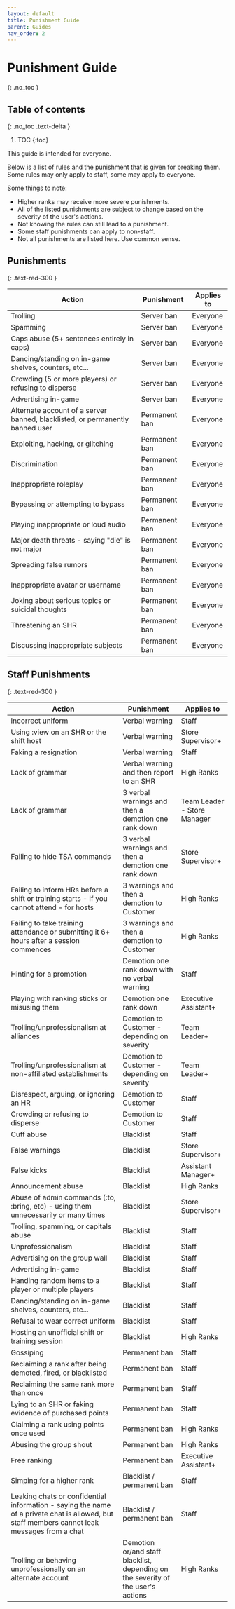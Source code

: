 ```yaml
---
layout: default
title: Punishment Guide
parent: Guides
nav_order: 2
---
```

# Punishment Guide
{: .no_toc }

## Table of contents
{: .no_toc .text-delta }

1. TOC
{:toc}

This guide is intended for everyone.

Below is a list of rules and the punishment that is given for breaking them. Some rules may only apply to staff, some may apply to everyone.

Some things to note:
- Higher ranks may receive more severe punishments.
- All of the listed punishments are subject to change based on the severity of the user's actions.
- Not knowing the rules can still lead to a punishment.
- Some staff punishments can apply to non-staff.
- Not all punishments are listed here. Use common sense.

## Punishments
{: .text-red-300 } 

| Action | Punishment | Applies to |
| ------ | ---------- | ---------- |
| Trolling | Server ban | Everyone |
| Spamming | Server ban | Everyone |
| Caps abuse (5+ sentences entirely in caps) | Server ban | Everyone |
| Dancing/standing on in-game shelves, counters, etc... | Server ban | Everyone |
| Crowding (5 or more players) or refusing to disperse | Server ban | Everyone |
| Advertising in-game | Server ban | Everyone |
| Alternate account of a server banned, blacklisted, or permanently banned user | Permanent ban | Everyone | 
| Exploiting, hacking, or glitching | Permanent ban | Everyone |
| Discrimination | Permanent ban | Everyone |
| Inappropriate roleplay | Permanent ban | Everyone |
| Bypassing or attempting to bypass | Permanent ban | Everyone |
| Playing inappropriate or loud audio | Permanent ban | Everyone |
| Major death threats - saying "die" is not major | Permanent ban | Everyone |
| Spreading false rumors | Permanent ban | Everyone | 
| Inappropriate avatar or username | Permanent ban | Everyone |
| Joking about serious topics or suicidal thoughts | Permanent ban | Everyone |
| Threatening an SHR | Permanent ban | Everyone |
| Discussing inappropriate subjects | Permanent ban | Everyone |


## Staff Punishments
{: .text-red-300 } 

| Action | Punishment | Applies to |
| ------ | ---------- | ---------- |
| Incorrect uniform | Verbal warning | Staff |
| Using :view on an SHR or the shift host | Verbal warning | Store Supervisor+ |
| Faking a resignation | Verbal warning | Staff |
| Lack of grammar | Verbal warning and then report to an SHR | High Ranks |
| Lack of grammar | 3 verbal warnings and then a demotion one rank down | Team Leader - Store Manager |
| Failing to hide TSA commands | 3 verbal warnings and then a demotion one rank down | Store Supervisor+ |
| Failing to inform HRs before a shift or training starts - if you cannot attend - for hosts | 3 warnings and then a demotion to Customer | High Ranks |
| Failing to take training attendance or submitting it 6+ hours after a session commences | 3 warnings and then a demotion to Customer | High Ranks |
| Hinting for a promotion | Demotion one rank down with no verbal warning | Staff |
| Playing with ranking sticks or misusing them | Demotion one rank down | Executive Assistant+ |
| Trolling/unprofessionalism at alliances | Demotion to Customer - depending on severity | Team Leader+ |
| Trolling/unprofessionalism at non-affiliated establishments | Demotion to Customer - depending on severity | Team Leader+ |
| Disrespect, arguing, or ignoring an HR | Demotion to Customer | Staff |
| Crowding or refusing to disperse | Demotion to Customer | Staff |
| Cuff abuse | Blacklist | Staff |
| False warnings | Blacklist | Store Supervisor+ |
| False kicks | Blacklist | Assistant Manager+ |
| Announcement abuse | Blacklist | High Ranks |
| Abuse of admin commands (:to, :bring, etc) - using them unnecessarily or many times | Blacklist | Store Supervisor+ |
| Trolling, spamming, or capitals abuse | Blacklist | Staff |
| Unprofessionalism | Blacklist | Staff |
| Advertising on the group wall | Blacklist | Staff |
| Advertising in-game | Blacklist | Staff |
| Handing random items to a player or multiple players | Blacklist | Staff |
| Dancing/standing on in-game shelves, counters, etc... | Blacklist | Staff |
| Refusal to wear correct uniform | Blacklist | Staff |
| Hosting an unofficial shift or training session | Blacklist | High Ranks |
| Gossiping | Permanent ban | Staff |
| Reclaiming a rank after being demoted, fired, or blacklisted | Permanent ban | Staff |
| Reclaiming the same rank more than once | Permanent ban | Staff |
| Lying to an SHR or faking evidence of purchased points | Permanent ban | Staff |
| Claiming a rank using points once used | Permanent ban | High Ranks |
| Abusing the group shout | Permanent ban | High Ranks |
| Free ranking | Permanent ban | Executive Assistant+ |
| Simping for a higher rank | Blacklist / permanent ban | Staff |
| Leaking chats or confidential information - saying the name of a private chat is allowed, but staff members cannot leak messages from a chat | Blacklist / permanent ban | Staff |
| Trolling or behaving unprofessionally on an alternate account | Demotion or/and staff blacklist, depending on the severity of the user's actions | High Ranks |
